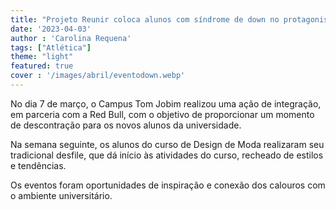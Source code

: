 ```yaml
---
title: "Projeto Reunir coloca alunos com síndrome de down no protagonismo"
date: '2023-04-03'
author : 'Carolina Requena'
tags: ["Atlética"]
theme: "light"
featured: true
cover : '/images/abril/eventodown.webp'
---
```

No dia 7 de março, o Campus Tom Jobim realizou uma ação de integração, em parceria com a Red Bull, com o objetivo de proporcionar um momento de descontração para os novos alunos da universidade.

Na semana seguinte, os alunos do curso de Design de Moda realizaram seu tradicional desfile, que dá início às atividades do curso, recheado de estilos e tendências.

Os eventos foram oportunidades de inspiração e conexão dos calouros com o ambiente universitário.
